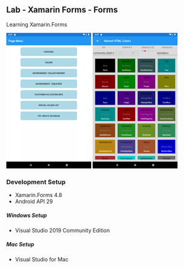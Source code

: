 ## Lab - Xamarin Forms - Forms

Learning Xamarin.Forms

<img src="screenshots/main.png" alt="Main" width="225" height="360" /> <img src="screenshots/colors.png" alt="Colors Demo" width="225" height="360" /> 

### Development Setup
- Xamarin.Forms 4.8
- Android API 29

##### Windows Setup
- Visual Studio 2019 Community Edition

##### Mac Setup
- Visual Studio for Mac
